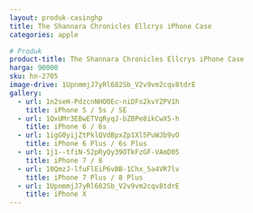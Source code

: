 ```yaml
---
layout: produk-casinghp
title: The Shannara Chronicles Ellcrys iPhone Case
categories: apple

# Produk
product-title: The Shannara Chronicles Ellcrys iPhone Case
harga: 90000
sku: hn-2705
image-drive: 1UpnmmjJ7yRl682Sb_V2v9vm2cqv8tdrE
gallery:
  - url: 1n2seH-PdzcnNHO0Ec-niDFo2kvYZPV1h
    title: iPhone 5 / 5s / SE
  - url: 1QxUMr3EBwETVqRyqJ-bZBPe8ikCwXS-h
    title: iPhone 6 / 6s
  - url: 1igG0yijZtPklQVdBpxZp1Xl5PuWJb9vO
    title: iPhone 6 Plus / 6s Plus
  - url: 1j1--tfiN-52pRyQy39OTkFzGF-VAmD05
    title: iPhone 7 / 8
  - url: 10QmzJ-lfuFlEiP6vBB-1Chx_5a4VR7lv
    title: iPhone 7 Plus / 8 Plus
  - url: 1UpnmmjJ7yRl682Sb_V2v9vm2cqv8tdrE
    title: iPhone X
---
```

